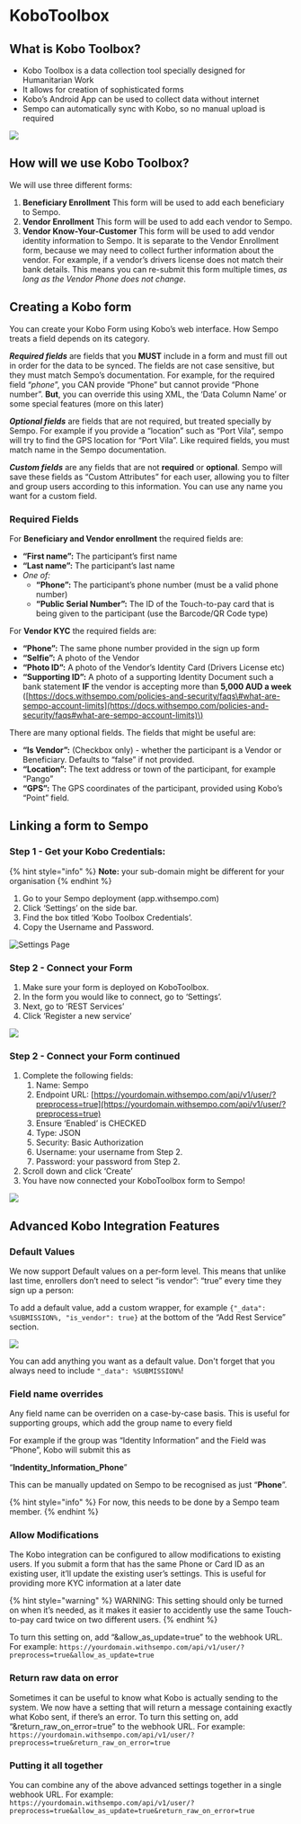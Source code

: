 # KoboToolbox

## What is Kobo Toolbox?

* Kobo Toolbox is a data collection tool specially designed for Humanitarian Work
* It allows for creation of sophisticated forms
* Kobo’s Android App can be used to collect data without internet
* Sempo can automatically sync with Kobo, so no manual upload is required

![](../.gitbook/assets/1uosbsmsduxnpszmb70rlzhln__ykshujdf4wnrgjta.png)

## How will we use Kobo Toolbox?

We will use three different forms:

1. **Beneficiary Enrollment** This form will be used to add each beneficiary to Sempo. 
2. **Vendor Enrollment** This form will be used to add each vendor to Sempo. 
3. **Vendor Know-Your-Customer** This form will be used to add vendor identity information to Sempo. It is separate to the Vendor Enrollment form, because we may need to collect further information about the vendor. For example, if a vendor’s drivers license does not match their bank details. This means you can re-submit this form multiple times, _as long as the Vendor Phone does not change_. 

## Creating a Kobo form

You can create your Kobo Form using Kobo’s web interface. How Sempo treats a field depends on its category.

_**Required fields**_ are fields that you **MUST** include in a form and must fill out in order for the data to be synced. The fields are not case sensitive, but they must match Sempo’s documentation. For example, for the required field “_phone_”, you CAN provide “Phone” but cannot provide “Phone number”. **But**, you can override this using XML, the ‘Data Column Name’ or some special features \(more on this later\)

_**Optional fields**_ are fields that are not required, but treated specially by Sempo. For example if you provide a “location” such as “Port Vila”, sempo will try to find the GPS location for “Port Vila”. Like required fields, you must match name in the Sempo documentation.

_**Custom fields**_ are any fields that are not **required** or **optional**. Sempo will save these fields as “Custom Attributes” for each user, allowing you to filter and group users according to this information. You can use any name you want for a custom field.

### Required Fields

For **Beneficiary and Vendor enrollment** the required fields are: 

* **“First name”:** The participant’s first name
* **“Last name”:** The participant’s last name
* _One of:_
  * **“Phone”:** The participant’s phone number \(must be a valid phone number\)
  * **“Public Serial Number”:** The ID of the Touch-to-pay card that is being given to the participant \(use the Barcode/QR Code type\)

For **Vendor KYC** the required fields are: 

* **“Phone”:** The same phone number provided in the sign up form
* **“Selfie”:** A photo of the Vendor
* **“Photo ID”:** A photo of the Vendor’s Identity Card \(Drivers License etc\)
* **“Supporting ID”:** A photo of a supporting Identity Document such a bank statement **IF** the vendor is accepting more than **5,000 AUD a week** \([https://docs.withsempo.com/policies-and-security/faqs\#what-are-sempo-account-limits](https://docs.withsempo.com/policies-and-security/faqs#what-are-sempo-account-limits)\)

There are many optional fields. The fields that might be useful are:

* **“Is Vendor”:** \(Checkbox only\) - whether the participant is a Vendor or Beneficiary. Defaults to “false” if not provided.
* **“Location”:** The text address or town of the participant, for example “Pango”
* **“GPS”:** The GPS coordinates of the participant, provided using Kobo’s “Point” field.

## Linking a form to Sempo 

### Step 1 - Get your Kobo Credentials:

{% hint style="info" %}
**Note:** your sub-domain might be different for your organisation
{% endhint %}

1. Go to your Sempo deployment \(app.withsempo.com\)
2. Click ‘Settings’ on the side bar.
3. Find the box titled ‘Kobo Toolbox Credentials’. 
4. Copy the Username and Password.

![Settings Page](../.gitbook/assets/1fxclektivcrbc2gu__psbridlcgfby0pptrlljcw7q.png)

### Step 2 - Connect your Form

1. Make sure your form is deployed on KoboToolbox.
2. In the form you would like to connect, go to ‘Settings’.
3. Next, go to ‘REST Services’
4. Click ‘Register a new service’

![](../.gitbook/assets/screen-shot-2020-09-10-at-5.25.29-pm.png)

### Step 2 - Connect your Form continued

1. Complete the following fields:
   1. Name: Sempo
   2. Endpoint URL: [https://yourdomain.withsempo.com/api/v1/user/?preprocess=true](https://yourdomain.withsempo.com/api/v1/user/?preprocess=true)
   3. Ensure ‘Enabled’ is CHECKED
   4. Type: JSON
   5. Security: Basic Authorization
   6. Username: your username from Step 2.
   7. Password: your password from Step 2.
2. Scroll down and click ‘Create’
3. You have now connected your KoboToolbox form to Sempo!

![](../.gitbook/assets/screen-shot-2020-09-10-at-5.25.35-pm.png)

## Advanced Kobo Integration Features

### Default Values

We now support Default values on a per-form level. This means that unlike last time, enrollers don’t need to select “is vendor”: “true” every time they sign up a person:

To add a default value, add a custom wrapper, for example `{"_data": %SUBMISSION%, "is_vendor": true}` at the bottom of the “Add Rest Service” section.

![](../.gitbook/assets/screen-shot-2020-09-10-at-5.28.37-pm.png)

You can add anything you want as a default value. Don't forget that you always need to include `"_data": %SUBMISSION%`!

### Field name overrides

Any field name can be overriden on a case-by-case basis. This is useful for supporting groups, which add the group name to every field

For example if the group was “Identity Information” and the Field was “Phone”, Kobo will submit this as

“**Indentity\_Information\_Phone**”

This can be manually updated on Sempo to be recognised as just “**Phone**”. 

{% hint style="info" %}
For now, this needs to be done by a Sempo team member.
{% endhint %}

### Allow Modifications

The Kobo integration can be configured to allow modifications to existing users.
If you submit a form that has the same Phone or Card ID as an existing user, it’ll update the existing user’s settings. This is useful for providing more KYC information at a later date

{% hint style="warning" %}
WARNING: This setting should only be turned on when it’s needed, as it makes it easier to accidently use the same Touch-to-pay card twice on two different users.
{% endhint %}

To turn this setting on, add “&allow_as_update=true” to the webhook URL. For example:
`https://yourdomain.withsempo.com/api/v1/user/?preprocess=true&allow_as_update=true`

### Return raw data on error
Sometimes it can be useful to know what Kobo is actually sending to the system. We now have a setting that will return a message containing exactly what Kobo sent, if there’s an error.
To turn this setting on, add “&return_raw_on_error=true” to the webhook URL. For example:
`https://yourdomain.withsempo.com/api/v1/user/?preprocess=true&return_raw_on_error=true`

### Putting it all together
You can combine any of the above advanced settings together in a single webhook URL. For example:
`https://yourdomain.withsempo.com/api/v1/user/?preprocess=true&allow_as_update=true&return_raw_on_error=true`




